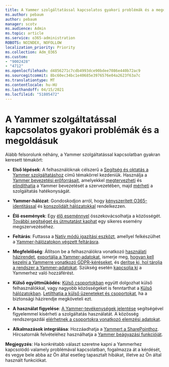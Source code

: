 ```yaml
---
title: A Yammer szolgáltatással kapcsolatos gyakori problémák és a megoldásuk
ms.author: pebaum
author: pebaum
manager: scotv
ms.audience: Admin
ms.topic: article
ms.service: o365-administration
ROBOTS: NOINDEX, NOFOLLOW
localization_priority: Priority
ms.collection: Adm_O365
ms.custom:
- "9002428"
- "4712"
ms.openlocfilehash: d4856271c7cdb4993dce90bdee7086e440b72ac9
ms.sourcegitcommit: 8bc60ec34bc1e40685e3976576e04a2623f63a7c
ms.translationtype: MT
ms.contentlocale: hu-HU
ms.lasthandoff: 04/15/2021
ms.locfileid: "51805472"
---
```

# <a name="yammer-common-issues-and-resolutions"></a>A Yammer szolgáltatással kapcsolatos gyakori problémák és a megoldásuk

Alább felsorolunk néhány, a Yammer szolgáltatással kapcsolatban gyakran keresett témakört:

- **Első lépések**: A felhasználóknak célszerű a [Segítség és oktatás a Yammer szolgáltatáshoz](https://support.office.com/yammer) című témakörrel kezdeniük. Használja a [Yammer bevezetési erőforrásait](https://aka.ms/yamresources), amelyekkel [megtervezheti](https://aka.ms/YamSuccessGuide) és [elindíthatja](https://aka.ms/YamLaunchPlaybook) a Yammer bevezetését a szervezetében, majd [mérheti](https://aka.ms/YamMeasureSuccesGuide) a szolgáltatás hatékonyságát. 

- **Yammer-hálózat**: Gondoskodjon arról, hogy [kényszerített O365-identitással](https://docs.microsoft.com/yammer/configure-your-yammer-network/enforce-office-365-identity) és [konszolidált hálózatokkal](https://docs.microsoft.com/yammer/configure-your-yammer-network/consolidate-multiple-yammer-networks) rendelkezzen. 

- **Élő események**: Egy [élő eseménnyel](https://docs.microsoft.com/yammer/manage-yammer-groups/yammer-live-events) összekovácsolhatja a közösségét. [További segítséget és útmutatást kaphat](https://resources.techcommunity.microsoft.com/live-events/assistance/) egy sikeres esemény megszervezéséhez. 

- **Feltárás**: Futtassa a [Natív módú igazítási eszközt](https://docs.microsoft.com/yammer/configure-your-yammer-network/overview-native-mode), amellyel felkészülhet a [Yammer-hálózatokon végzett feltárásra](https://docs.microsoft.com/yammer/manage-security-and-compliance/overview-of-ediscovery). 

- **Megfelelőség**: Állítson be a felhasználókra vonatkozó [használati házirendet](https://docs.microsoft.com/yammer/manage-security-and-compliance/set-up-a-usage-policy), [exportálja a Yammer-adatokat](https://docs.microsoft.com/yammer/manage-security-and-compliance/export-yammer-enterprise-data), ismerje meg, [hogyan kell kezelni a Yammerre vonatkozó GDPR-kéréseket](https://docs.microsoft.com/yammer/manage-security-and-compliance/gdpr-requests-in-yammer-enterprise), és [derítse ki, hol tárolja a rendszer a Yammer-adatokat](https://docs.microsoft.com/yammer/manage-security-and-compliance/data-residency). Szükség esetén [kapcsolja ki](https://docs.microsoft.com/yammer/manage-yammer-users/turn-off-user-access) a Yammerhez való hozzáférést.

- **Külső együttműködés**: [Külső csoportokban](https://docs.microsoft.com/yammer/work-with-external-users/create-and-manage-external-groups) együtt dolgozhat külső felhasználókkal, vagy nagyobb közösségeket is fenntarthat a [Külső hálózatokban](https://docs.microsoft.com/yammer/work-with-external-users/create-and-manage-an-external-network). [Letilthatja a külső üzeneteket és csoportokat](https://docs.microsoft.com/yammer/work-with-external-users/disable-external-messaging), ha a biztonsági házirendje megköveteli ezt.

- **A használat figyelése**: [A Yammer-tevékenységek jelentése](https://docs.microsoft.com/microsoft-365/admin/activity-reports/yammer-activity-report) segítségével figyelemmel kísérheti a szolgáltatás használatát. A közösség rendszergazdái [elérhetnek a csoportokra vonatkozó elemzési adatokat](https://support.office.com/article/view-group-insights-in-yammer-73f9fa6d-d442-4f25-9194-d5317c9328ab).

- **Alkalmazások integrálása**: Hozzáadhatja a [Yammert a SharePointhoz](https://docs.microsoft.com/yammer/integrate-yammer-with-other-apps/embed-a-feed-into-a-sharepoint-site). Hírcsatornák felvételéhez használhatja a [Yammer beágyazási funkcióját](https://developer.yammer.com/docs/embed). 

**Megjegyzés**: Ha konkrétabb választ szeretne kapni a Yammerhez kapcsolódó valamely problémával kapcsolatban, fogalmazza át a kérdését, és vegye bele abba az Ön által esetleg tapasztalt hibákat, illetve az Ön által használt funkciókat.

